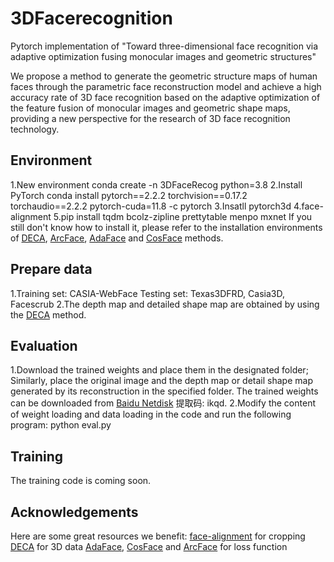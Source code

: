 # 3DFacerecognition
Pytorch implementation of "Toward three-dimensional face recognition via adaptive optimization fusing monocular images and geometric structures"

We propose a method to generate the geometric structure maps of human faces through the parametric face reconstruction model and achieve a high accuracy rate of 3D face recognition based on the adaptive optimization of the feature fusion of monocular images and geometric shape maps, providing a new perspective for the research of 3D face recognition technology.

## Environment
1.New environment
conda create -n 3DFaceRecog python=3.8
2.Install PyTorch
conda install pytorch==2.2.2 torchvision==0.17.2 torchaudio==2.2.2 pytorch-cuda=11.8 -c pytorch
3.Insatll pytorch3d
4.face-alignment 
5.pip install tqdm bcolz-zipline prettytable menpo mxnet
If you still don't know how to install it, please refer to the installation environments of [DECA](https://github.com/yfeng95/DECA), [ArcFace](https://github.com/deepinsight/insightface/tree/master/recognition/arcface_torch), [AdaFace](https://github.com/mk-minchul/AdaFace) and [CosFace](https://github.com/yule-li/CosFace) methods.

## Prepare data
1.Training set: CASIA-WebFace
Testing set: Texas3DFRD, Casia3D, Facescrub
2.The depth map and detailed shape map are obtained by using the [DECA](https://github.com/yfeng95/DECA) method.

## Evaluation
1.Download the trained weights and place them in the designated folder; Similarly, place the original image and the depth map or detail shape map generated by its reconstruction in the specified folder. The trained weights can be downloaded from [Baidu Netdisk](https://pan.baidu.com/s/11D98URQAu-ZIfZ70M43CLg) 提取码: ikqd.
2.Modify the content of weight loading and data loading in the code and run the following program:
python eval.py

## Training
The training code is coming soon.

## Acknowledgements
Here are some great resources we benefit:
[face-alignment](https://github.com/1adrianb/face-alignment) for cropping
[DECA](https://github.com/yfeng95/DECA) for 3D data
[AdaFace](https://github.com/mk-minchul/AdaFace), [CosFace](https://github.com/yule-li/CosFace) and [ArcFace](https://github.com/deepinsight/insightface/tree/master/recognition/arcface_torch) for loss function
